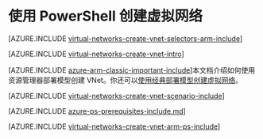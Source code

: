 <properties
   pageTitle="在 ARM 中使用 PowerShell 创建虚拟网络 | Microsoft Azure"
   description="了解如何在 ARM |资源管理器中使用 PowerShell 创建虚拟网络。"
   services="virtual-network"
   documentationCenter=""
   authors="telmosampaio"
   manager="carolz"
   editor=""
   tags="azure-resource-manager"/>

<tags
	ms.service="virtual-network"
	ms.date="10/08/2015"
	wacn.date="11/12/2015"/>

# 使用 PowerShell 创建虚拟网络

[AZURE.INCLUDE [virtual-networks-create-vnet-selectors-arm-include](../includes/virtual-networks-create-vnet-selectors-arm-include.md)]

[AZURE.INCLUDE [virtual-networks-create-vnet-intro](../includes/virtual-networks-create-vnet-intro-include.md)]

[AZURE.INCLUDE [azure-arm-classic-important-include](../includes/azure-arm-classic-important-include.md)]本文档介绍如何使用资源管理器部署模型创建 VNet。你还可以[使用经典部署模型创建虚拟网络](/documentation/articles/virtual-networks-create-vnet-classic-netcfg-ps)。

[AZURE.INCLUDE [virtual-networks-create-vnet-scenario-include](../includes/virtual-networks-create-vnet-scenario-include.md)]

[AZURE.INCLUDE [azure-ps-prerequisites-include.md](../includes/azure-ps-prerequisites-include.md)]

[AZURE.INCLUDE [virtual-networks-create-vnet-arm-ps-include](../includes/virtual-networks-create-vnet-arm-ps-include.md)]

<!---HONumber=79-->